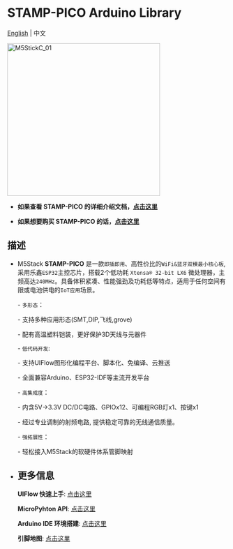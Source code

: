# STAMP-PICO Arduino Library

[English](README.md) | 中文

<img src="https://static-cdn.m5stack.com/resource/docs/static/assets/img/product_pics/core/stamp_pico/stamp_pico_01.webp" alt="M5StickC_01" width="350">

* **如果查看 STAMP-PICO 的详细介绍文档，[点击这里](https://docs.m5stack.com/#/zh_CN/core/stamp_pico)**

* **如果想要购买 STAMP-PICO 的话，[点击这里](https://item.taobao.com/item.htm?spm=a1z10.3-c-s.w4002-22404213524.31.426a756dEEG6jQ&id=653435559515)**

## 描述

* M5Stack **STAMP-PICO** 是一款`即插即用`、高性价比的`WiFi&蓝牙双模最小核心板`, 采用乐鑫`ESP32`主控芯片，搭载2个低功耗 `Xtensa® 32-bit LX6` 微处理器，主频高达`240MHz`。具备体积紧凑、性能强劲及功耗低等特点，适用于任何空间有限或电池供电的`IoT应用`场景。

  

  \- `多形态`：

     \- 支持多种应用形态(SMT,DIP,飞线,grove)

     \- 配有高温塑料铠装，更好保护3D天线与元器件

  

  \- `低代码开发`:

     \- 支持UIFlow图形化编程平台、脚本化、免编译、云推送

     \- 全面兼容Arduino、ESP32-IDF等主流开发平台

  

  \- `高集成度`：

     \- 内含5V->3.3V DC/DC电路、GPIOx12、可编程RGB灯x1、按键x1 

     \- 经过专业调制的射频电路, 提供稳定可靠的无线通信质量。

  

  \- `强拓展性`：

     \- 轻松接入M5Stack的软硬件体系管脚映射

-  ## 更多信息

    **UIFlow 快速上手**: [点击这里](https://docs.m5stack.com/zh_CN/quick_start/m5stickc/m5stickc_quick_start_with_uiflow)

    **MicroPyhton API**: [点击这里](https://docs.m5stack.com/zh_CN/mpy/display/m5stack_lvgl)

    **Arduino IDE 环境搭建**: [点击这里](https://docs.m5stack.com/zh_CN/arduino/arduino_development)

    **引脚地图**: [点击这里](https://docs.m5stack.com/zh_CN/core/stamp_pico)
